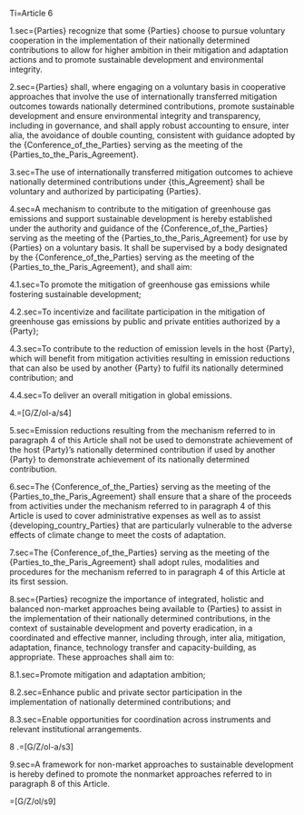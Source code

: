 
Ti=Article 6

1.sec={Parties} recognize that some {Parties} choose to pursue voluntary cooperation in the implementation of their nationally determined contributions to allow for higher ambition in their mitigation and adaptation actions and to promote sustainable development and environmental integrity.

2.sec={Parties} shall, where engaging on a voluntary basis in cooperative approaches that involve the use of internationally transferred mitigation outcomes towards nationally determined contributions, promote sustainable development and ensure environmental integrity and transparency, including in governance, and shall apply robust accounting to ensure, inter alia, the avoidance of double counting, consistent with guidance adopted by the {Conference_of_the_Parties} serving as the meeting of the {Parties_to_the_Paris_Agreement}.

3.sec=The use of internationally transferred mitigation outcomes to achieve nationally determined contributions under {this_Agreement} shall be voluntary and authorized by participating {Parties}.

4.sec=A mechanism to contribute to the mitigation of greenhouse gas emissions and support sustainable development is hereby established under the authority and guidance of the {Conference_of_the_Parties} serving as the meeting of the {Parties_to_the_Paris_Agreement} for use by {Parties} on a voluntary basis. It shall be supervised by a body designated by the {Conference_of_the_Parties} serving as the meeting of the {Parties_to_the_Paris_Agreement}, and shall aim:

4.1.sec=To promote the mitigation of greenhouse gas emissions while fostering sustainable development;

4.2.sec=To incentivize and facilitate participation in the mitigation of greenhouse gas emissions by public and private entities authorized by a {Party};

4.3.sec=To contribute to the reduction of emission levels in the host {Party}, which will benefit from mitigation activities resulting in emission reductions that can also be used by another {Party} to fulfil its nationally determined contribution; and

4.4.sec=To deliver an overall mitigation in global emissions.

4.=[G/Z/ol-a/s4]

5.sec=Emission reductions resulting from the mechanism referred to in paragraph 4 of this Article shall not be used to demonstrate achievement of the host {Party}’s nationally determined contribution if used by another {Party} to demonstrate achievement of its nationally determined contribution.

6.sec=The {Conference_of_the_Parties} serving as the meeting of the {Parties_to_the_Paris_Agreement} shall ensure that a share of the proceeds from activities under the mechanism referred to in paragraph 4 of this Article is used to cover administrative expenses as well as to assist {developing_country_Parties} that are particularly vulnerable to the adverse effects of climate change to meet the costs of adaptation.

7.sec=The {Conference_of_the_Parties} serving as the meeting of the {Parties_to_the_Paris_Agreement} shall adopt rules, modalities and procedures for the mechanism referred to in paragraph 4 of this Article at its first session.

8.sec={Parties} recognize the importance of integrated, holistic and balanced non-market approaches being available to {Parties} to assist in the implementation of their nationally determined contributions, in the context of sustainable development and poverty eradication, in a coordinated and effective manner, including through, inter alia, mitigation, adaptation, finance, technology transfer and capacity-building, as appropriate. These approaches shall aim to:

8.1.sec=Promote mitigation and adaptation ambition;

8.2.sec=Enhance public and private sector participation in the implementation of nationally determined contributions; and

8.3.sec=Enable opportunities for coordination across instruments and relevant institutional arrangements.

8 .=[G/Z/ol-a/s3]

9.sec=A framework for non-market approaches to sustainable development is hereby defined to promote the nonmarket approaches referred to in paragraph 8 of this Article.

=[G/Z/ol/s9]
